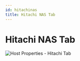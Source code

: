 ```yaml
---
id: hitachinas
title: Hitachi NAS Tab
---
```


# Hitachi NAS Tab

![Host Properties - Hitachi Tab](/img/activitymonitor/admin/HitachiHostProperties.png)